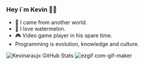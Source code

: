 ### Hey i´m Kevin 👊🏼

- 🌌  I came from another world.
- 🍉  I love watermelon. 
- 🎮  Video game player in his spare time.  
- Programming is evolution, knowledge and culture.

![Kevinaraujx GitHub Stats](https://kevinaraujx-github-readme-stats-kevinaraujx.vercel.app/api?username=kevinaraujx&show_icons=true) ![ezgif com-gif-maker](https://user-images.githubusercontent.com/82170234/115326610-ee7dfb00-a163-11eb-9e1f-3f4fd26010ee.gif)
